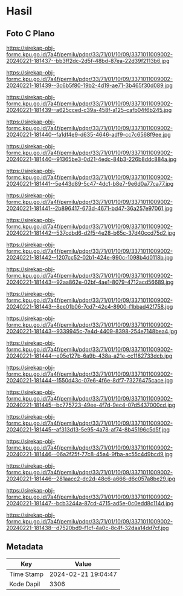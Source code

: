# Hasil

## Foto C Plano

https://sirekap-obj-formc.kpu.go.id/7a4f/pemilu/pdpr/33/71/01/10/09/3371011009002-20240221-181437--bb3ff2dc-2d5f-48bd-87ea-22d39f2113b6.jpg

https://sirekap-obj-formc.kpu.go.id/7a4f/pemilu/pdpr/33/71/01/10/09/3371011009002-20240221-181439--3c6b5f80-19b2-4d19-ae71-3b465f30d089.jpg

https://sirekap-obj-formc.kpu.go.id/7a4f/pemilu/pdpr/33/71/01/10/09/3371011009002-20240221-181439--a625cced-c39a-458f-a125-cafb04f6b245.jpg

https://sirekap-obj-formc.kpu.go.id/7a4f/pemilu/pdpr/33/71/01/10/09/3371011009002-20240221-181440--fa1df4e9-d635-4646-adf9-cc7c6568f9ee.jpg

https://sirekap-obj-formc.kpu.go.id/7a4f/pemilu/pdpr/33/71/01/10/09/3371011009002-20240221-181440--91365be3-0d21-4edc-84b3-226b8ddc884a.jpg

https://sirekap-obj-formc.kpu.go.id/7a4f/pemilu/pdpr/33/71/01/10/09/3371011009002-20240221-181441--5e443d89-5c47-4dc1-b8e7-9e6d0a77ca77.jpg

https://sirekap-obj-formc.kpu.go.id/7a4f/pemilu/pdpr/33/71/01/10/09/3371011009002-20240221-181441--2b896417-673d-4671-bd47-36a257e97061.jpg

https://sirekap-obj-formc.kpu.go.id/7a4f/pemilu/pdpr/33/71/01/10/09/3371011009002-20240221-181442--537cdbd6-d2f5-4e28-b65c-37d40ccd75d2.jpg

https://sirekap-obj-formc.kpu.go.id/7a4f/pemilu/pdpr/33/71/01/10/09/3371011009002-20240221-181442--1207cc52-02b1-424e-990c-1098b4d0118b.jpg

https://sirekap-obj-formc.kpu.go.id/7a4f/pemilu/pdpr/33/71/01/10/09/3371011009002-20240221-181443--92aa862e-02bf-4ae1-8079-4712acd56689.jpg

https://sirekap-obj-formc.kpu.go.id/7a4f/pemilu/pdpr/33/71/01/10/09/3371011009002-20240221-181443--8ee01b06-7cd7-42c4-8900-f1bbad42f758.jpg

https://sirekap-obj-formc.kpu.go.id/7a4f/pemilu/pdpr/33/71/01/10/09/3371011009002-20240221-181443--9339945c-7e4d-4409-8398-254e7148bea4.jpg

https://sirekap-obj-formc.kpu.go.id/7a4f/pemilu/pdpr/33/71/01/10/09/3371011009002-20240221-181444--e05e127b-6a9b-438a-a21e-cc1182733dcb.jpg

https://sirekap-obj-formc.kpu.go.id/7a4f/pemilu/pdpr/33/71/01/10/09/3371011009002-20240221-181444--1550d43c-07e6-4f6e-8df7-73276475cace.jpg

https://sirekap-obj-formc.kpu.go.id/7a4f/pemilu/pdpr/33/71/01/10/09/3371011009002-20240221-181445--bc775723-49ee-4f7d-9ec4-07d5437000cd.jpg

https://sirekap-obj-formc.kpu.go.id/7a4f/pemilu/pdpr/33/71/01/10/09/3371011009002-20240221-181445--af313d13-5e95-4a78-af74-8b45196c5d5f.jpg

https://sirekap-obj-formc.kpu.go.id/7a4f/pemilu/pdpr/33/71/01/10/09/3371011009002-20240221-181446--06a2f25f-77c8-45a4-9fba-ac55c4d9bcd9.jpg

https://sirekap-obj-formc.kpu.go.id/7a4f/pemilu/pdpr/33/71/01/10/09/3371011009002-20240221-181446--281aacc2-dc2d-48c6-a666-d6c057a8be29.jpg

https://sirekap-obj-formc.kpu.go.id/7a4f/pemilu/pdpr/33/71/01/10/09/3371011009002-20240221-181447--bcb3244a-87cd-4715-ad5e-0c0edd8c114d.jpg

https://sirekap-obj-formc.kpu.go.id/7a4f/pemilu/pdpr/33/71/01/10/09/3371011009002-20240221-181438--d7520bd9-f1cf-4a0c-8c4f-32daa14dd7cf.jpg


## Metadata

| Key        | Value               |
| ---------- | ------------------- |
| Time Stamp | 2024-02-21 19:04:47 |
| Kode Dapil | 3306                |



